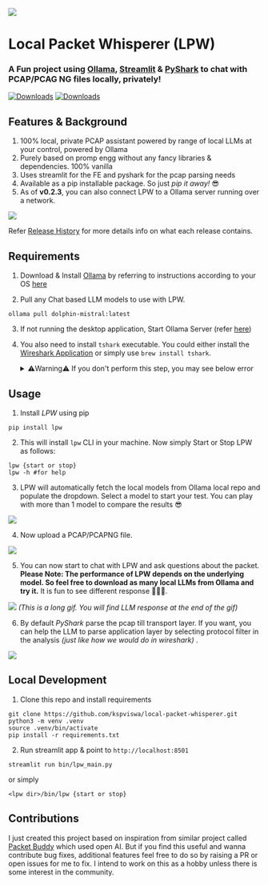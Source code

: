 ![](gifs/lpw_logo_small.png)

# Local Packet Whisperer (LPW)

### A Fun project using [Ollama](https://github.com/ollama), [Streamlit](https://streamlit.io) & [PyShark](https://github.com/KimiNewt/pyshark) to chat with PCAP/PCAG NG files locally, privately!

[![Downloads](https://static.pepy.tech/badge/lpw)](https://pepy.tech/project/lpw) [![Downloads](https://static.pepy.tech/badge/lpw/month)](https://pepy.tech/project/lpw)

## Features & Background

1) 100% local, private PCAP assistant powered by range of local LLMs at your control, powered by Ollama
2) Purely based on promp engg without any fancy libraries & dependencies. 100% vanilla
3) Uses streamlit for the FE and pyshark for the pcap parsing needs
4) Available as a pip installable package. So just *pip it away!* 😎
5) As of **v0.2.3**, you can also connect LPW to a Ollama server running over a network.

![](gifs/lpw_latest_cover.png)

Refer [Release History](https://github.com/kspviswa/local-packet-whisperer/releases) for more details info on what each release contains.

## Requirements

1) Download & Install [Ollama](https://ollama.ai) by referring to instructions according to your OS [here](https://ollama.com/download)

2) Pull any Chat based LLM models to use with LPW.
```
ollama pull dolphin-mistral:latest
```
3) If not running the desktop application, Start Ollama Server (refer [here](https://github.com/ollama/ollama?tab=readme-ov-file#start-ollama))

4) You also need to install `tshark` executable. You could either install the [Wireshark Application](https://www.wireshark.org/download.html) or simply use `brew install tshark`. 

    <details>
    <summary>⚠️Warning⚠️ If you don't perform this step, you may see below error</summary>

    ```
    TSharkNotFoundException: TShark not found. Try adding its location to the configuration file.
    ```
    </details> 



## Usage

1) Install *LPW* using pip
```
pip install lpw
```

2) This will install `lpw` CLI in your machine. Now simply Start or Stop LPW as follows:

```
lpw {start or stop}
lpw -h #for help
```

3) LPW will automatically fetch the local models from Ollama local repo and populate the dropdown. Select a model to start your test. You can play with more than 1 model to compare the results 😎

![](gifs/select_models.gif)

4) Now upload a PCAP/PCAPNG file.

![](gifs/upload_pcap.gif)

5) You can now start to chat with LPW and ask questions about the packet. **Please Note: The performance of LPW depends on the underlying model. So feel free to download as many local LLMs from Ollama and try it.** It is fun to see different response 🤩🤩🤩.

![](gifs/packet_chat.gif)
*(This is a long gif. You will find LLM response at the end of the gif)*

6) By default *PyShark* parse the pcap till transport layer. If you want, you can help the LLM to parse application layer by selecting protocol filter in the analysis *(just like how we would do in wireshark)* .

![](gifs/chat_with_ntp.gif)

## Local Development

1) Clone this repo and install requirements
```
git clone https://github.com/kspviswa/local-packet-whisperer.git
python3 -m venv .venv
source .venv/bin/activate
pip install -r requirements.txt
```
2) Run streamlit app & point to `http://localhost:8501`
```
streamlit run bin/lpw_main.py
```
or simply
```
<lpw dir>/bin/lpw {start or stop}
```

## Contributions

I just created this project based on inspiration from similar project called [Packet Buddy](https://github.com/automateyournetwork/packet_buddy) which used open AI. But if you find this useful and wanna contribute bug fixes, additional features feel free to do so by raising a PR or open issues for me to fix. I intend to work on this as a hobby unless there is some interest in the community.
